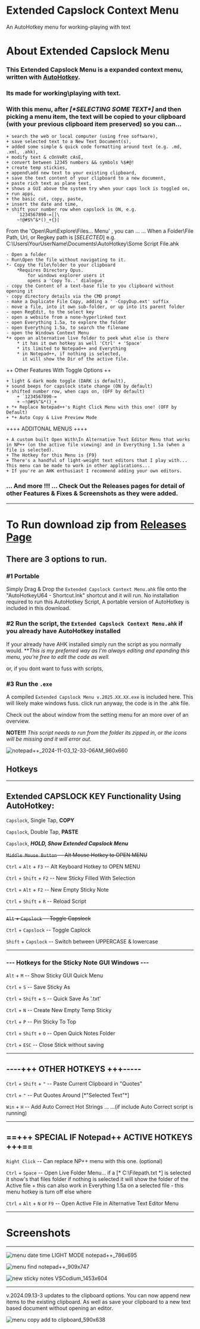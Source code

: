 # Extended Capslock Context Menu
An AutoHotkey menu for working-playing with text

# About Extended Capslock Menu

### This Extended Capslock Menu is a expanded context menu, written with [AutoHotkey](https://www.autohotkey.com).
### Its made for working\playing with text.
### With this menu, after *[\*SELECTING SOME TEXT\*]* and then picking a menu item, the text will be copied to your clipboard (with your previous clipboard item preserved) so you can...

	+ search the web or local computer (using free software),
	+ save selected text to a New Text Document(s),
	+ added some simple & quick code formatting around text (e.g. .md, .xml, .ahk),
	+ modify text & cOnVeRt cAsE,
 	+ convert between 12345 numbers && symbols %$#@!
	+ create temp stickies,
	+ append\add new text to your existing clipboard,
	+ save the text content of your clipboard to a new document,
	+ paste rich text as plane text,
	+ shows a GUI above the system try when your caps lock is toggled on,
	+ run apps,
	+ the basic cut, copy, paste,
	+ insert the date and time,
	+ shift your number row when capslock is ON, e.g.
		`1234567890-=[]\
		~!@#$%^&*()_+{}|


From the 'Open\Run\Explore\Files...  Menu' , you can ...
... When a Folder\File Path, Url, or Regkey path is [*SELECTED*]
e.g. C:\Users\YourUserName\Documents\AutoHotkey\Some Script File.ahk

	- Open a folder
	- Run\Open the file without navigating to it.
	*- Copy the file\folder to your clipboard
		*Requires Directory Opus.
			for windows explorer users it
			opens a 'Copy To..' dialogue.
	- copy the Content of a text-base file to you clipboard without opening it
	- copy directory details via the CMD prompt
	- make a Duplicate File Copy, adding a ' -CopyDup.ext' suffix
	- move a file, into it own sub-folder, or up into its parent folder
	- open RegEdit, to the select key
	- open a website from a none-hyperlinked text
	- open Everything 1.5a, to explore the folder
	- open Everything 1.5a, to search the filename
	- open the Windows Context Menu
	*+ open an alternative live folder to peek what else is there
		* it has it own hotkey as well 'Ctrl' + 'Space'
		* its limited to Notepad++ and Everything
		* in Notepad++, if nothing is selected,
		  it will show the Dir of the active file.

++ Other Features With Toggle Options ++

	+ light & dark mode toggle (DARK is default),
	+ sound beeps for capslock state change (ON by default)
	+ shifted number row, when caps on, (OFF by default)
		+ `1234567890-=
		+ ~!@#$%^&*()_+
	+ *+ Replace Notepad++'s Right Click Menu with this one! (OFF by Default)
	+ *+ Auto Copy & Live Preview Mode

++++ ADDITONAL MENUS ++++

	+ A custom built Open With\In Alternative Text Editor Menu that works in NP++ (on the active file viewing) and in Everything 1.5a (when a file is selected).
	+ The Hotkey for this Menu is {F9}
	+ There's a handful of light-weight text editors that I play with... This menu can be made to work in other applications...
	+ If you're an AHK enthusiast I recommend adding your own editors.


### ... And more !!! ... Check Out the Releases pages for detail of other Features & Fixes & Screenshots as they were added.

***

# To Run download zip from [Releases Page](https://github.com/indigofairyx/Extended_Capslock_Context_Menu/releases)

## There are 3 options to run.

### \#1 Portable 
Simply Drag & Drop the `Extended Capslock Context Menu.ahk` file onto the "AutoHotkeyU64 - Shortcut.lnk" shortcut and it will run.
No installation required to run this AutoHotkey Script,
A portable version of AutoHotkey is included in this download.

### \#2 Run the script, the `Extended Capslock Context Menu.ahk` if you already have AutoHotkey installed
If your already have AHK installed simply run the script as you normally would. \*\**This is my preferred way as I'm always editing and epanding this menu, you're free to edit the code as well.*

or, if you dont want to fuss with scripts,

### \#3 Run the `.exe`
A compiled `Extended Capslock Menu v.2025.XX.XX.exe` is included here. This will likely make windows fuss. click run anyway, the code is in the .ahk file.

Check out the about window from the setting menu for an more over of an overview.


**NOTE!!!** *This script needs to run from the folder its zipped in, or the icons will be missing and it will error out.*

![notepad++_2024-11-03_12-33-06AM_960x660](https://github.com/user-attachments/assets/787b8ccf-cc80-4655-8fb0-dcfdaad91ee4)




## Hotkeys
***



## Extended CAPSLOCK KEY Functionality Using AutoHotkey:

`Capslock`, Single Tap, **COPY**

`Capslock`, Double Tap, **PASTE**

`Capslock`, ***HOLD, Show Extended Capslock Menu***

~~`Middle Mouse Button` -- Alt Mouse Hotkey to OPEN MENU~~

`Ctrl` + `Alt` + `F3` -- Alt Keyboard Hotkey to OPEN MENU

`Ctrl` + `Shift` + `F2` -- New Sticky Filled With Selection
  
`Ctrl` + `Alt` + `F2` -- New Empty Sticky Note
  
`Ctrl` + `Shift` + `R` -- Reload Script
  
--------------------------------------------------

~~`Alt` + `Capslock` -- Toggle Capslock~~

`Ctrl` + `Capslock` -- Toggle Caplock

`Shift` + `Capslock` -- Switch between UPPERCASE & lowercase

--------------------------------------------------

### --- Hotkeys for the Sticky Note GUI Windows ---

`Alt` + `M` -- Show Sticky GUI Quick Menu

`Ctrl` + `S` -- Save Sticky As

`Ctrl` + `Shift` + `S` -- Quick Save As '.txt'

`Ctrl` + `N` -- Create New Empty Temp Sticky

`Ctrl` + `P` -- Pin Sticky To Top

`Ctrl` + `Shift` + `O` -- Open Quick Notes Folder

`Ctrl` + `ESC` -- Close Stick without saving

**************************************************

## ----+++ OTHER HOTKEYS +++-----

`Ctrl` + `Shift` + `"` -- Paste Current Clipboard in "Quotes"

`Ctrl` + `"` -- Put Quotes Around \[\*"Selected Text"\*]
 
`Win` + `H` -- Add Auto Correct Hot Strings ...
		 ...(if include Auto Correct script is running)
		 
--------------------------------------------------

## ==+++ SPECIAL IF Notepad++ ACTIVE HOTKEYS +++==

`Right Click` -- Can replace NP++ menu with this one. (optional)

`Ctrl` + `Space` -- Open Live Folder Menu...
	if a \[* C:\Filepath.txt \*] is selected it show's that files folder
	if nothing is selected it will show the folder of the Active file
	+ this can also work in Everything 1.5a on a selected file
	- this menu hotkey is turn off else where
 
`Ctrl` + `Alt` + `N` or `F9` -- Open Active File in Alternative Text Editor Menu

***


# Screenshots
***




![menu date time LIGHT MODE notepad++_786x695](https://github.com/user-attachments/assets/e41cd97d-df7b-4358-97e1-e9fa3ea443ab)

![menu find notepad++_909x747](https://github.com/user-attachments/assets/f4f975f5-c17a-487a-ba15-985adb041ecf)

![new sticky notes VSCodium_1453x604](https://github.com/user-attachments/assets/e37ea6ac-1d60-4d2e-874c-4060bdf5572b)




***

v.2024.09.13-3 updates to the clipboard options. You can now append new items to the existing clipboard. As well as save your clipboard to a new text based document without opening an editor. 


![menu copy add to clipboard_590x638](https://github.com/user-attachments/assets/bb542dea-0c4d-4778-a98c-2a99a7e2eed5)


